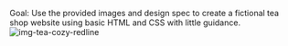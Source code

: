 Goal: Use the provided images and design spec to create a fictional tea shop website using basic HTML and CSS with little guidance.
![img-tea-cozy-redline](https://github.com/gtle1609/Codecademy-Projects/assets/145490152/eede1cf6-b9e9-448b-9b8c-cd337283a2a8)
